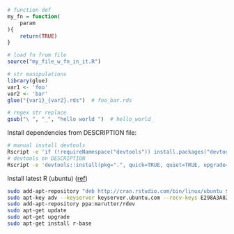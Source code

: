 ```R
# function def
my_fn = function(
    param
){
    return(TRUE)
}

# load fn from file
source("my_file_w_fn_in_it.R")

# str manipulations
library(glue)
var1 <- 'foo'
var2 <- 'bar'
glue("{var1}_{var2}.rds")  # foo_bar.rds

# regex str replace
gsub("\ ", "_", "hello world ")  # hello_world_
```

Install dependencies from DESCRIPTION file:

```bash
# manual install devtools
Rscript -e 'if (!requireNamespace("devtools")) install.packages("devtools")'
# devtools on DESCRIPTION
Rscript -e 'devtools::install(pkg=".", quick=TRUE, quiet=TRUE, upgrade=TRUE)'
```

Install latest R (ubuntu) ([ref](https://askubuntu.com/a/436491/87936))
```bash
sudo add-apt-repository "deb http://cran.rstudio.com/bin/linux/ubuntu $(lsb_release -sc)-cran35/"
sudo apt-key adv --keyserver keyserver.ubuntu.com --recv-keys E298A3A825C0D65DFD57CBB651716619E084DAB9
sudo add-apt-repository ppa:marutter/rdev
sudo apt-get update
sudo apt-get upgrade
sudo apt-get install r-base
```
